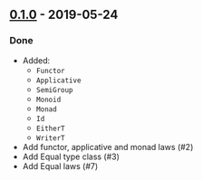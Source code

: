 ## [0.1.0](https://github.com/Kevin-Lee/just-fp/issues?utf8=%E2%9C%93&q=is%3Aclosed+milestone%3A%22Milestone1%22) - 2019-05-24

### Done
* Added: 
  * `Functor`
  * `Applicative`
  * `SemiGroup`
  * `Monoid`
  * `Monad`
  * `Id`
  * `EitherT`
  * `WriterT`
* Add functor, applicative and monad laws (#2)
* Add Equal type class (#3)
* Add Equal laws (#7)


